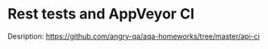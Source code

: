 # Rest tests and AppVeyor CI

Desription:
https://github.com/angry-qa/aqa-homeworks/tree/master/api-ci
